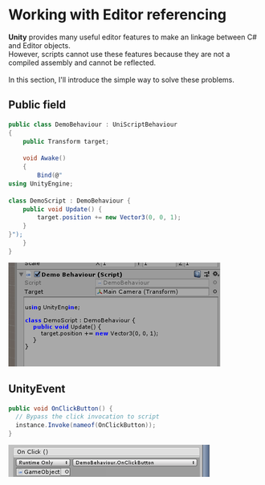 Working with Editor referencing
====

__Unity__ provides many useful editor features to make an linkage between C# and Editor objects.<br>
However, scripts cannot use these features because they are not a compiled assembly and cannot be reflected.<br>
<br>
In this section, I'll introduce the simple way to solve these problems.

Public field
----
```cs
public class DemoBehaviour : UniScriptBehaviour
{
    public Transform target;

    void Awake()
    {
        Bind(@"
using UnityEngine;

class DemoScript : DemoBehaviour {
    public void Update() {
        target.position += new Vector3(0, 0, 1);
    }
}");
    }
}
```

<img src="img/editor_ref_1.png" />


UnityEvent
----

```cs
public void OnClickButton() {
  // Bypass the click invocation to script
  instance.Invoke(nameof(OnClickButton));
}
```

<img src="img/editor_ref_2.png" />
